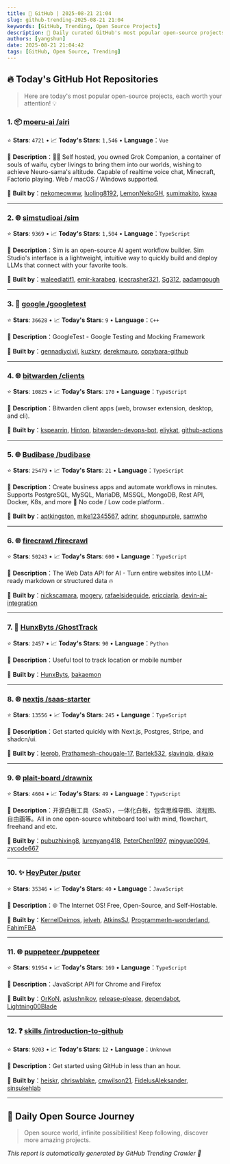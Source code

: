 ```yaml
---
title: 🚀 GitHub | 2025-08-21 21:04
slug: github-trending-2025-08-21 21:04
keywords: [GitHub, Trending, Open Source Projects]
description: 🌟 Daily curated GitHub's most popular open-source projects to help you stay on the pulse of technology!
authors: [yangshun]
date: 2025-08-21 21:04:42
tags: [GitHub, Open Source, Trending]
---
```


## 🔥 Today's GitHub Hot Repositories

> Here are today's most popular open-source projects, each worth your attention! 💡

### 1. 📦 [moeru-ai /airi](https://github.com/moeru-ai/airi)

⭐ **Stars**: `4721`   •   📈 **Today's Stars**: `1,546`   •   **Language**：`Vue`

📝 **Description**：💖🧸 Self hosted, you owned Grok Companion, a container of souls of waifu, cyber livings to bring them into our worlds, wishing to achieve Neuro-sama's altitude. Capable of realtime voice chat, Minecraft, Factorio playing. Web / macOS / Windows supported.

🤝 **Built by**：[nekomeowww](https://github.com/nekomeowww), [luoling8192](https://github.com/luoling8192), [LemonNekoGH](https://github.com/LemonNekoGH), [sumimakito](https://github.com/sumimakito), [kwaa](https://github.com/kwaa)

---

### 2. 🌐 [simstudioai /sim](https://github.com/simstudioai/sim)

⭐ **Stars**: `9369`   •   📈 **Today's Stars**: `1,504`   •   **Language**：`TypeScript`

📝 **Description**：Sim is an open-source AI agent workflow builder. Sim Studio's interface is a lightweight, intuitive way to quickly build and deploy LLMs that connect with your favorite tools.

🤝 **Built by**：[waleedlatif1](https://github.com/waleedlatif1), [emir-karabeg](https://github.com/emir-karabeg), [icecrasher321](https://github.com/icecrasher321), [Sg312](https://github.com/Sg312), [aadamgough](https://github.com/aadamgough)

---

### 3. 🔧 [google /googletest](https://github.com/google/googletest)

⭐ **Stars**: `36628`   •   📈 **Today's Stars**: `9`   •   **Language**：`C++`

📝 **Description**：GoogleTest - Google Testing and Mocking Framework

🤝 **Built by**：[gennadiycivil](https://github.com/gennadiycivil), [kuzkry](https://github.com/kuzkry), [derekmauro](https://github.com/derekmauro), [copybara-github](https://github.com/copybara-github)

---

### 4. 🌐 [bitwarden /clients](https://github.com/bitwarden/clients)

⭐ **Stars**: `10825`   •   📈 **Today's Stars**: `170`   •   **Language**：`TypeScript`

📝 **Description**：Bitwarden client apps (web, browser extension, desktop, and cli).

🤝 **Built by**：[kspearrin](https://github.com/kspearrin), [Hinton](https://github.com/Hinton), [bitwarden-devops-bot](https://github.com/bitwarden-devops-bot), [eliykat](https://github.com/eliykat), [github-actions](https://github.com/github-actions)

---

### 5. 🌐 [Budibase /budibase](https://github.com/Budibase/budibase)

⭐ **Stars**: `25479`   •   📈 **Today's Stars**: `21`   •   **Language**：`TypeScript`

📝 **Description**：Create business apps and automate workflows in minutes. Supports PostgreSQL, MySQL, MariaDB, MSSQL, MongoDB, Rest API, Docker, K8s, and more 🚀 No code / Low code platform..

🤝 **Built by**：[aptkingston](https://github.com/aptkingston), [mike12345567](https://github.com/mike12345567), [adrinr](https://github.com/adrinr), [shogunpurple](https://github.com/shogunpurple), [samwho](https://github.com/samwho)

---

### 6. 🌐 [firecrawl /firecrawl](https://github.com/firecrawl/firecrawl)

⭐ **Stars**: `50243`   •   📈 **Today's Stars**: `600`   •   **Language**：`TypeScript`

📝 **Description**：The Web Data API for AI - Turn entire websites into LLM-ready markdown or structured data 🔥

🤝 **Built by**：[nickscamara](https://github.com/nickscamara), [mogery](https://github.com/mogery), [rafaelsideguide](https://github.com/rafaelsideguide), [ericciarla](https://github.com/ericciarla), [devin-ai-integration](https://github.com/devin-ai-integration)

---

### 7. 🐍 [HunxByts /GhostTrack](https://github.com/HunxByts/GhostTrack)

⭐ **Stars**: `2457`   •   📈 **Today's Stars**: `90`   •   **Language**：`Python`

📝 **Description**：Useful tool to track location or mobile number

🤝 **Built by**：[HunxByts](https://github.com/HunxByts), [bakaemon](https://github.com/bakaemon)

---

### 8. 🌐 [nextjs /saas-starter](https://github.com/nextjs/saas-starter)

⭐ **Stars**: `13556`   •   📈 **Today's Stars**: `245`   •   **Language**：`TypeScript`

📝 **Description**：Get started quickly with Next.js, Postgres, Stripe, and shadcn/ui.

🤝 **Built by**：[leerob](https://github.com/leerob), [Prathamesh-chougale-17](https://github.com/Prathamesh-chougale-17), [Bartek532](https://github.com/Bartek532), [slavingia](https://github.com/slavingia), [dikaio](https://github.com/dikaio)

---

### 9. 🌐 [plait-board /drawnix](https://github.com/plait-board/drawnix)

⭐ **Stars**: `4604`   •   📈 **Today's Stars**: `49`   •   **Language**：`TypeScript`

📝 **Description**：开源白板工具（SaaS），一体化白板，包含思维导图、流程图、自由画等。All in one open-source whiteboard tool with mind, flowchart, freehand and etc.

🤝 **Built by**：[pubuzhixing8](https://github.com/pubuzhixing8), [lurenyang418](https://github.com/lurenyang418), [PeterChen1997](https://github.com/PeterChen1997), [mingyue0094](https://github.com/mingyue0094), [zycode667](https://github.com/zycode667)

---

### 10. ✨ [HeyPuter /puter](https://github.com/HeyPuter/puter)

⭐ **Stars**: `35346`   •   📈 **Today's Stars**: `40`   •   **Language**：`JavaScript`

📝 **Description**：🌐 The Internet OS! Free, Open-Source, and Self-Hostable.

🤝 **Built by**：[KernelDeimos](https://github.com/KernelDeimos), [jelveh](https://github.com/jelveh), [AtkinsSJ](https://github.com/AtkinsSJ), [ProgrammerIn-wonderland](https://github.com/ProgrammerIn-wonderland), [FahimFBA](https://github.com/FahimFBA)

---

### 11. 🌐 [puppeteer /puppeteer](https://github.com/puppeteer/puppeteer)

⭐ **Stars**: `91954`   •   📈 **Today's Stars**: `169`   •   **Language**：`TypeScript`

📝 **Description**：JavaScript API for Chrome and Firefox

🤝 **Built by**：[OrKoN](https://github.com/OrKoN), [aslushnikov](https://github.com/aslushnikov), [release-please](https://github.com/release-please), [dependabot](https://github.com/dependabot), [Lightning00Blade](https://github.com/Lightning00Blade)

---

### 12. ❓ [skills /introduction-to-github](https://github.com/skills/introduction-to-github)

⭐ **Stars**: `9203`   •   📈 **Today's Stars**: `12`   •   **Language**：`Unknown`

📝 **Description**：Get started using GitHub in less than an hour.

🤝 **Built by**：[heiskr](https://github.com/heiskr), [chriswblake](https://github.com/chriswblake), [cmwilson21](https://github.com/cmwilson21), [FidelusAleksander](https://github.com/FidelusAleksander), [sinsukehlab](https://github.com/sinsukehlab)

---

## 🌈 Daily Open Source Journey

> Open source world, infinite possibilities! Keep following, discover more amazing projects.

*This report is automatically generated by GitHub Trending Crawler 🤖*
